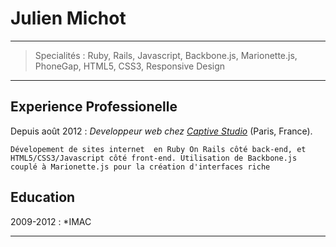 Julien Michot
=========================

----

>  Specialités : Ruby, Rails, Javascript, Backbone.js, Marionette.js, PhoneGap, HTML5, CSS3, Responsive Design

----

Experience Professionelle
--------------------

Depuis août 2012
:   *Developpeur web chez [Captive Studio]()*
    (Paris, France).

    Dévelopement de sites internet  en Ruby On Rails côté back-end, et HTML5/CSS3/Javascript côté front-end. Utilisation de Backbone.js couplé à Marionette.js pour la création d'interfaces riche





Education
---------

2009-2012
:   *IMAC


----


